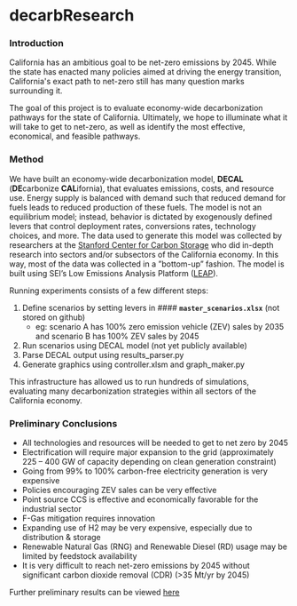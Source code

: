 # decarbResearch


### Introduction
California has an ambitious goal to be net-zero emissions by 2045. While the state has enacted many policies
aimed at driving the energy transition, California's exact path to net-zero still has many question marks surrounding
it. 

The goal of this project is to evaluate economy-wide decarbonization pathways for the state of California. 
Ultimately, we hope to illuminate what it will take to get to net-zero, as well as identify the most effective, 
economical, and feasible pathways.


### Method
We have built an economy-wide decarbonization model, **DECAL** (**DE**carbonize **CAL**ifornia), 
that evaluates emissions, costs, and resource use. 
Energy supply is balanced with demand such that reduced demand for fuels leads to reduced production of these fuels. 
The model is not an equilibrium model; instead, behavior is dictated by exogenously defined levers that control 
deployment rates, conversions rates, technology choices, and more. The data used to generate this model was 
collected by researchers at the [Stanford Center for Carbon Storage](https://sccs.stanford.edu/california-projects/pathways-carbon-neutrality-california)
who did in-depth research into sectors and/or subsectors of the California economy. 
In this way, most of the data was collected in a ”bottom-up” fashion. 
The model is built using SEI’s Low Emissions Analysis Platform ([LEAP](https://leap.sei.org/)).

Running experiments consists of a few different steps:
1. Define scenarios by setting levers in #### **`master_scenarios.xlsx`**  (not stored on github)
    - eg: scenario A has 100% zero emission vehicle (ZEV) sales by 2035 and scenario B has 100% ZEV sales by 2045
2. Run scenarios using DECAL model (not yet publicly available)
3. Parse DECAL output using results_parser.py
4. Generate graphics using controller.xlsm and graph_maker.py

This infrastructure has allowed us to run hundreds of simulations, evaluating many decarbonization strategies within 
all sectors of the California economy.

### Preliminary Conclusions
- All technologies and resources will be needed to get to net zero by 2045
- Electrification will require major expansion to the grid 
(approximately 225 – 400 GW of capacity depending on clean generation constraint)
- Going from 99% to 100% carbon-free electricity generation is very expensive
- Policies encouraging ZEV sales can be very effective 
- Point source CCS is effective and economically favorable for the industrial sector
- F-Gas mitigation requires innovation
- Expanding use of H2 may be very expensive, especially due to distribution & storage
- Renewable Natural Gas (RNG) and Renewable Diesel (RD) usage may be limited by feedstock availability
- It is very difficult to reach net-zero emissions by 2045 without significant carbon dioxide removal (CDR) 
(>35 Mt/yr by 2045)

Further preliminary results can be viewed [here](https://drive.google.com/file/d/1OParwMYAkYyiFHtbJwB7z3EGIeOMrU_a/view?usp=sharing)